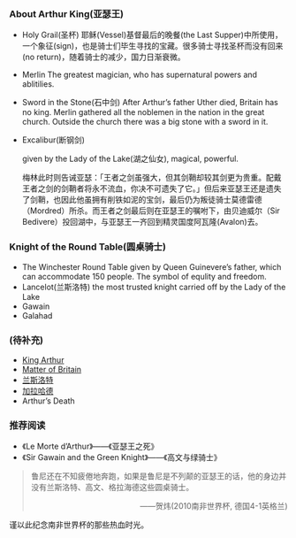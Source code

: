 ### About Arthur King(亚瑟王)

- Holy Grail(圣杯)
  耶稣(Vessel)基督最后的晚餐(the Last Supper)中所使用，一个象征(sign)，也是骑士们毕生寻找的宝藏。很多骑士寻找圣杯而没有回来(no return)，随着骑士的减少，国力日渐衰微。

- Merlin
  The greatest magician, who has supernatural powers and ablitilies.

- Sword in the Stone(石中剑)
  After Arthur’s father Uther died, Britain has no king. Merlin gathered all the noblemen in the nation in the great church. Outside the church there was a big stone with a sword in it.

- Excalibur(断钢剑)

  given by the Lady of the Lake(湖之仙女), magical, powerful.

  梅林此时则告诫亚瑟：「王者之剑虽强大，但其剑鞘却较其剑更为贵重。配戴王者之剑的剑鞘者将永不流血，你决不可遗失了它。」但后来亚瑟王还是遗失了剑鞘，也因此他虽拥有削铁如泥的宝剑，最后仍为叛徒骑士莫德雷德（Mordred）所杀。而王者之剑最后则在亚瑟王的嘱咐下，由贝迪威尔（Sir Bedivere）投回湖中，与亚瑟王一齐回到精灵国度阿瓦隆(Avalon)去。

### Knight of the Round Table(圆桌骑士)

- The Winchester Round Table
  given by Queen Guinevere’s father, which can accommodate 150 people.
  The symbol of equlity and freedom.
- Lancelot(兰斯洛特)
  the most trusted knight
  carried off by the Lady of the Lake
- Gawain
- Galahad

### (待补充)

- [King Arthur](https://en.wikipedia.org/wiki/King_Arthur)
- [Matter of Britain](https://en.wikipedia.org/wiki/Matter_of_Britain)
- [兰斯洛特](https://baike.baidu.com/item/兰斯洛特/35017)
- [加拉哈德](https://baike.baidu.com/item/加拉哈德/9534724?fr=aladdin&fromid=6614736&fromtitle=格拉海德)
- Arthur’s Death

### 推荐阅读

- 《Le Morte d’Arthur》——《亚瑟王之死》
- 《Sir Gawain and the Green Knight》——《高文与绿骑士》

> 鲁尼还在不知疲倦地奔跑，如果是鲁尼是不列颠的亚瑟王的话，他的身边并没有兰斯洛特、高文、格拉海德这些圆桌骑士。
>
> <p style="text-align:right;">——贺炜(2010南非世界杯, 德国4-1英格兰)</p>

谨以此纪念南非世界杯的那些热血时光。